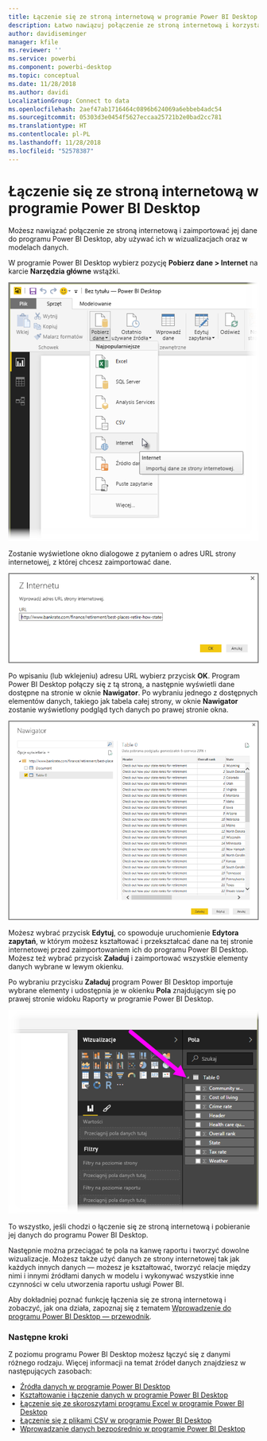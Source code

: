 ```yaml
---
title: Łączenie się ze stroną internetową w programie Power BI Desktop
description: Łatwo nawiązuj połączenie ze stroną internetową i korzystaj z niej w programie Power BI Desktop
author: davidiseminger
manager: kfile
ms.reviewer: ''
ms.service: powerbi
ms.component: powerbi-desktop
ms.topic: conceptual
ms.date: 11/28/2018
ms.author: davidi
LocalizationGroup: Connect to data
ms.openlocfilehash: 2aef47ab1716464c0896b624069a6ebbeb4adc54
ms.sourcegitcommit: 05303d3e0454f5627eccaa25721b2e0bad2cc781
ms.translationtype: HT
ms.contentlocale: pl-PL
ms.lasthandoff: 11/28/2018
ms.locfileid: "52578387"
---
```

# <a name="connect-to-a-web-page-from-power-bi-desktop"></a>Łączenie się ze stroną internetową w programie Power BI Desktop
Możesz nawiązać połączenie ze stroną internetową i zaimportować jej dane do programu Power BI Desktop, aby używać ich w wizualizacjach oraz w modelach danych.

W programie Power BI Desktop wybierz pozycję **Pobierz dane > Internet** na karcie **Narzędzia główne** wstążki.

![](media/desktop-connect-to-web/connect-to-web_1.png)

Zostanie wyświetlone okno dialogowe z pytaniem o adres URL strony internetowej, z której chcesz zaimportować dane.

![](media/desktop-connect-to-web/connect-to-web_2.png)

Po wpisaniu (lub wklejeniu) adresu URL wybierz przycisk **OK**. Program Power BI Desktop połączy się z tą stroną, a następnie wyświetli dane dostępne na stronie w oknie **Nawigator**. Po wybraniu jednego z dostępnych elementów danych, takiego jak tabela całej strony, w oknie **Nawigator** zostanie wyświetlony podgląd tych danych po prawej stronie okna.

![](media/desktop-connect-to-web/connect-to-web_3.png)

Możesz wybrać przycisk **Edytuj**, co spowoduje uruchomienie **Edytora zapytań**, w którym możesz kształtować i przekształcać dane na tej stronie internetowej przed zaimportowaniem ich do programu Power BI Desktop. Możesz też wybrać przycisk **Załaduj** i zaimportować wszystkie elementy danych wybrane w lewym okienku.

Po wybraniu przycisku **Załaduj** program Power BI Desktop importuje wybrane elementy i udostępnia je w okienku **Pola** znajdującym się po prawej stronie widoku Raporty w programie Power BI Desktop.

![](media/desktop-connect-to-web/connect-to-web_4.png)

To wszystko, jeśli chodzi o łączenie się ze stroną internetową i pobieranie jej danych do programu Power BI Desktop.

Następnie można przeciągać te pola na kanwę raportu i tworzyć dowolne wizualizacje. Możesz także użyć danych ze strony internetowej tak jak każdych innych danych — możesz je kształtować, tworzyć relacje między nimi i innymi źródłami danych w modelu i wykonywać wszystkie inne czynności w celu utworzenia raportu usługi Power BI.

Aby dokładniej poznać funkcję łączenia się ze stroną internetową i zobaczyć, jak ona działa, zapoznaj się z tematem [Wprowadzenie do programu Power BI Desktop — przewodnik](desktop-getting-started.md).

### <a name="next-steps"></a>Następne kroki
Z poziomu programu Power BI Desktop możesz łączyć się z danymi różnego rodzaju. Więcej informacji na temat źródeł danych znajdziesz w następujących zasobach:

* [Źródła danych w programie Power BI Desktop](desktop-data-sources.md)
* [Kształtowanie i łączenie danych w programie Power BI Desktop](desktop-shape-and-combine-data.md)
* [Łączenie się ze skoroszytami programu Excel w programie Power BI Desktop](desktop-connect-excel.md)   
* [Łączenie się z plikami CSV w programie Power BI Desktop](desktop-connect-csv.md)   
* [Wprowadzanie danych bezpośrednio w programie Power BI Desktop](desktop-enter-data-directly-into-desktop.md)   

